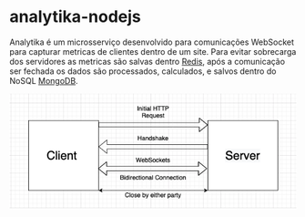 # analytika-nodejs

Analytika é um microsserviço desenvolvido para comunicações WebSocket para capturar metricas de clientes dentro de um site.
Para evitar sobrecarga dos servidores as metricas são salvas dentro [Redis](https://redis.io/), após a comunicação ser fechada os dados são processados, calculados, e 
salvos dentro do NoSQL [MongoDB](https://www.mongodb.com/).

![](websocket.png)
